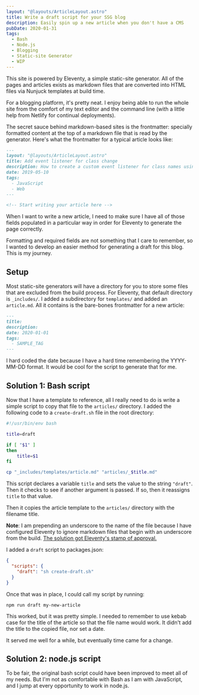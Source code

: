 ```yaml
---
layout: "@layouts/ArticleLayout.astro"
title: Write a draft script for your SSG blog
description: Easily spin up a new article when you don't have a CMS
pubDate: 2020-01-31
tags:
  - Bash
  - Node.js
  - Blogging
  - Static-site Generator
  - WIP
---
```


This site is powered by Eleventy, a simple static-site generator. All of the pages and articles exists as markdown files that are converted into HTML files via Nunjuck templates at build time.

For a blogging platform, it's pretty neat. I enjoy being able to run the whole site from the comfort of my text editor and the command line (with a little help from Netlify for continual deployments).

The secret sauce behind markdown-based sites is the frontmatter: specially formatted content at the top of a markdown file that is read by the generator. Here's what the frontmatter for a typical article looks like:

```markdown
---
layout: "@layouts/ArticleLayout.astro"
title: Add event listener for class change
description: How to create a custom event listener for class names using the MutationObserver API
date: 2019-05-10
tags:
  - JavaScript
  - Web
---

<!-- Start writing your article here -->
```

When I want to write a new article, I need to make sure I have all of those fields populated in a particular way in order for Eleventy to generate the page correctly.

Formatting and required fields are not something that I care to remember, so I wanted to develop an easier method for generating a draft for this blog. This is my journey.

## Setup

Most static-site generators will have a directory for you to store some files that are excluded from the build process. For Eleventy, that default directory is `_includes/`. I added a subdirectory for `templates/` and added an `article.md`. All it contains is the bare-bones frontmatter for a new article:

```markdown
---
title:
description:
date: 2020-01-01
tags:
  - SAMPLE_TAG
---
```

I hard coded the date because I have a hard time remembering the YYYY-MM-DD format. It would be cool for the script to generate that for me.

## Solution 1: Bash script

Now that I have a template to reference, all I really need to do is write a simple script to copy that file to the `articles/` directory. I added the following code to a `create-draft.sh` file in the root directory:

```bash
#!/usr/bin/env bash

title=draft

if [ "$1" ]
then
    title=$1
fi

cp "_includes/templates/article.md" "articles/_$title.md"
```

This script declares a variable `title` and sets the value to the string `"draft"`. Then it checks to see if another argument is passed. If so, then it reassigns `title` to that value.

Then it copies the article template to the `articles/` directory with the filename title.

**Note**: I am prepending an underscore to the name of the file because I have configured Eleventy to ignore markdown files that begin with an underscore from the build. [The solution got Eleventy's stamp of approval.](https://github.com/11ty/eleventy/issues/188#issuecomment-488350222)

I added a `draft` script to packages.json:

```json
{
  "scripts": {
    "draft": "sh create-draft.sh"
  }
}
```

Once that was in place, I could call my script by running:

```
npm run draft my-new-article
```

This worked, but it was pretty simple. I needed to remember to use kebab case for the title of the article so that the file name would work. It didn't add the title to the copied file, nor set a date.

It served me well for a while, but eventually time came for a change.

## Solution 2: node.js script

To be fair, the original bash script could have been improved to meet all of my needs. But I'm not as comfortable with Bash as I am with JavaScript, and I jump at every opportunity to work in node.js.
